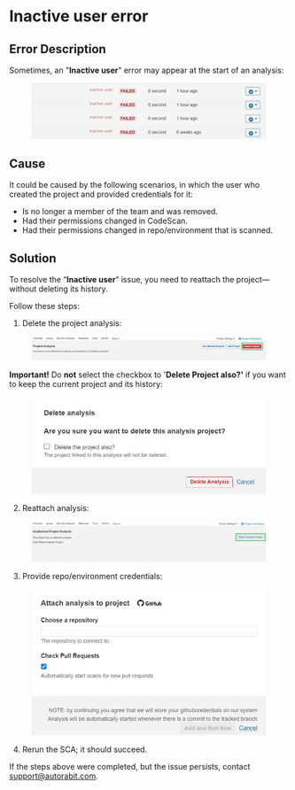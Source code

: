 # Inactive user error

## Error Description

Sometimes, an "**Inactive user**" error may appear at the start of an analysis:

<figure><img src="../../../../.gitbook/assets/image (2).png" alt=""><figcaption></figcaption></figure>

## Cause

It could be caused by the following scenarios, in which the user who created the project and provided credentials for it:

* Is no longer a member of the team and was removed.
* Had their permissions changed in CodeScan.
* Had their permissions changed in repo/environment that is scanned.

## Solution

To resolve the “**Inactive user**“ issue, you need to reattach the project—without deleting its history.

Follow these steps:

1. Delete the project analysis:

<figure><img src="../../../../.gitbook/assets/image (1) (1).png" alt=""><figcaption></figcaption></figure>

**Important!** Do **not** select the checkbox to '**Delete Project also?'** if you want to keep the current project and its history:

<figure><img src="../../../../.gitbook/assets/image (2) (1).png" alt=""><figcaption></figcaption></figure>

2. Reattach analysis:

<figure><img src="../../../../.gitbook/assets/image (3).png" alt=""><figcaption></figcaption></figure>

3. Provide repo/environment credentials:

<figure><img src="../../../../.gitbook/assets/image (4).png" alt=""><figcaption></figcaption></figure>

4. Rerun the SCA; it should succeed.

If the steps above were completed, but the issue persists, contact [support@autorabit.com](mailto:support@autorabit.com).
